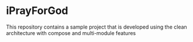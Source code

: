 # iPrayForGod
This repository contains a sample project that is developed using the clean architecture with compose and multi-module features
